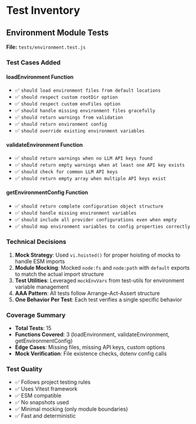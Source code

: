 # Test Inventory

## Environment Module Tests

**File:** `tests/environment.test.js`

### Test Cases Added

#### loadEnvironment Function

- ✅ `should load environment files from default locations`
- ✅ `should respect custom rootDir option`
- ✅ `should respect custom envFiles option`
- ✅ `should handle missing environment files gracefully`
- ✅ `should return warnings from validation`
- ✅ `should return environment config`
- ✅ `should override existing environment variables`

#### validateEnvironment Function

- ✅ `should return warnings when no LLM API keys found`
- ✅ `should return empty warnings when at least one API key exists`
- ✅ `should check for common LLM API keys`
- ✅ `should return empty array when multiple API keys exist`

#### getEnvironmentConfig Function

- ✅ `should return complete configuration object structure`
- ✅ `should handle missing environment variables`
- ✅ `should include all provider configurations even when empty`
- ✅ `should map environment variables to config properties correctly`

### Technical Decisions

1. **Mock Strategy**: Used `vi.hoisted()` for proper hoisting of mocks to handle ESM imports
2. **Module Mocking**: Mocked `node:fs` and `node:path` with `default` exports to match the actual import structure
3. **Test Utilities**: Leveraged `mockEnvVars` from test-utils for environment variable management
4. **AAA Pattern**: All tests follow Arrange-Act-Assert structure
5. **One Behavior Per Test**: Each test verifies a single specific behavior

### Coverage Summary

- **Total Tests**: 15
- **Functions Covered**: 3 (loadEnvironment, validateEnvironment, getEnvironmentConfig)
- **Edge Cases**: Missing files, missing API keys, custom options
- **Mock Verification**: File existence checks, dotenv config calls

### Test Quality

- ✅ Follows project testing rules
- ✅ Uses Vitest framework
- ✅ ESM compatible
- ✅ No snapshots used
- ✅ Minimal mocking (only module boundaries)
- ✅ Fast and deterministic
